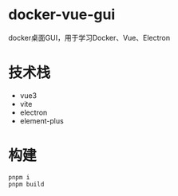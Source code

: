 # docker-vue-gui

docker桌面GUI，用于学习Docker、Vue、Electron

# 技术栈

- vue3
- vite
- electron
- element-plus

# 构建

```shell
pnpm i
pnpm build
```
